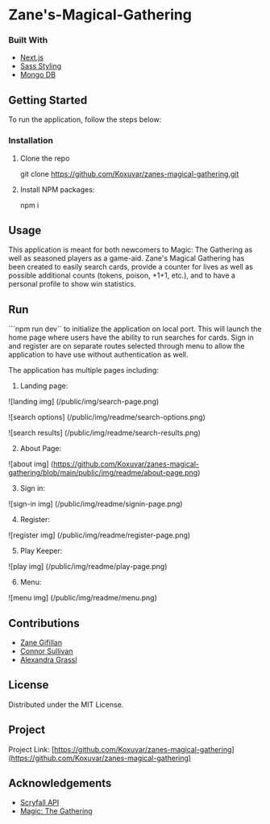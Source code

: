 # Zane's-Magical-Gathering



### Built With
* [Next.js](https://nextjs.org/)
* [Sass Styling](https://sass-lang.com/)
* [Mongo DB](https://www.mongodb.com/)


## Getting Started

To run the application, follow the steps below:



### Installation

1. Clone the repo
 
   git clone https://github.com/Koxuvar/zanes-magical-gathering.git

2. Install NPM packages:
 
   npm i



## Usage

This application is meant for both newcomers to Magic: The Gathering as well as seasoned players as a game-aid. Zane's Magical Gathering has been created to easily search cards, provide a counter for lives as well as possible additional counts (tokens, poison, +1+1, etc.), and to have a personal profile to show win statistics.

## Run
```npm run dev`` to initialize the application on local port. This will launch the home page where users have the ability to run searches for cards. Sign in and register are on separate routes selected through menu to allow the application to have use without authentication as well.

The application has multiple pages including: 

1. Landing page:

![landing img] (/public/img/search-page.png)

![search options] (/public/img/readme/search-options.png)

![search results] (/public/img/readme/search-results.png)

2. About Page:

![about img] (https://github.com/Koxuvar/zanes-magical-gathering/blob/main/public/img/readme/about-page.png)

3. Sign in:

![sign-in img] (/public/img/readme/signin-page.png)

4. Register:

![register img] (/public/img/readme/register-page.png)

5. Play Keeper:

![play img] (/public/img/readme/play-page.png)

6. Menu:

![menu img] (/public/img/readme/menu.png)




## Contributions
* [Zane Gifillan](https://github.com/Zane-Gilfillan)
* [Connor Sullivan](https://github.com/Koxuvar)
* [Alexandra Grassl](https://github.com/AGRASSL)





## License

Distributed under the MIT License.



## Project

Project Link: [https://github.com/Koxuvar/zanes-magical-gathering](https://github.com/Koxuvar/zanes-magical-gathering)



## Acknowledgements

* [Scryfall API](https://scryfall.com/)
* [Magic: The Gathering](https://magic.wizards.com/en)

